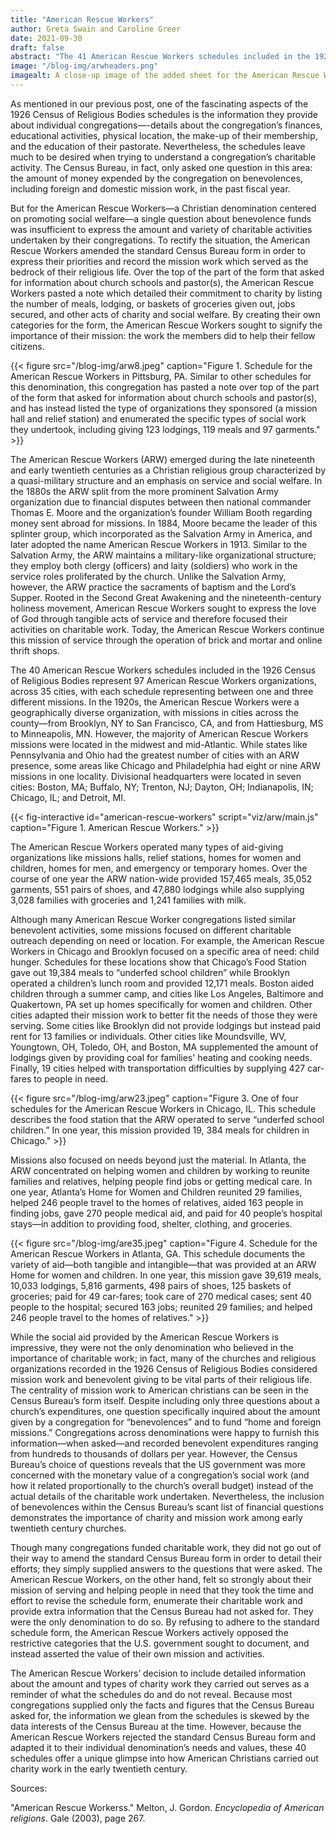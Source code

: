 ```yaml
---
title: "American Rescue Workers"
author: Greta Swain and Caroline Greer
date: 2021-09-30
draft: false
abstract: "The 41 American Rescue Workers schedules included in the 1926 U.S. Census of Religious Bodies all include an extra page detailing the organizations charity work at the specific mission. By analyzing the location and specific type of charity work done to explore how the missions met their constituents' needs, and how their work was so important that the included information not asked for on the schedule."
image: "/blog-img/arwheaders.png"
imagealt: A close-up image of the added sheet for the American Rescue Workers' organizations in Philadelphia, Pennsylvania. The social work list includes lodgings, meals, garments, carfares paid for, positions secured, families supplied with milk, and medical aid.
---
```


As mentioned in our previous post, one of the fascinating aspects of the 1926 Census of Religious Bodies schedules is the information they provide about individual congregations—-details about the congregation’s finances, educational activities, physical location, the make-up of their membership, and the education of their pastorate. Nevertheless, the schedules leave much to be desired when trying to understand a congregation’s charitable activity. The Census Bureau, in fact, only asked one question in this area: the amount of money expended by the congregation on benevolences, including foreign and domestic mission work, in the past fiscal year.   

But for the American Rescue Workers—a Christian denomination centered on promoting social welfare—a single question about benevolence funds was insufficient to express the amount and variety of charitable activities undertaken by their congregations. To rectify the situation, the American Rescue Workers amended the standard Census Bureau form in order to express their priorities and record the mission work which served as the bedrock of their religious life. Over the top of the part of the form that asked for information about church schools and pastor(s), the American Rescue Workers pasted a note which detailed their commitment to charity by listing the number of meals, lodging, or baskets of groceries given out, jobs secured, and other acts of charity and social welfare. By creating their own categories for the form, the American Rescue Workers sought to signify the importance of their mission: the work the members did to help their fellow citizens. 

{{< figure src="/blog-img/arw8.jpeg" caption="Figure 1. Schedule for the American Rescue Workers in Pittsburg, PA. Similar to other schedules for this denomination, this congregation has pasted a note over top of the part of the form that asked for information about church schools and pastor(s), and has instead listed the type of organizations they sponsored (a mission hall and relief station) and enumerated the specific types of social work they undertook, including giving 123 lodgings, 119 meals and 97 garments." >}}

The American Rescue Workers (ARW) emerged during the late nineteenth and early twentieth centuries as a Christian religious group characterized by a quasi-military structure and an emphasis on service and social welfare. In the 1880s the ARW split from the more prominent Salvation Army organization due to financial disputes between then national commander Thomas E. Moore and the organization’s founder William Booth regarding money sent abroad for missions. In 1884, Moore became the leader of this splinter group, which incorporated as the Salvation Army in America, and later adopted the name American Rescue Workers in 1913. Similar to the Salvation Army, the ARW maintains a military-like organizational structure; they employ both clergy (officers) and laity (soldiers) who work in the service roles proliferated by the church. Unlike the Salvation Army, however, the ARW practice the sacraments of baptism and the Lord’s Supper. Rooted in the Second Great Awakening and the nineteenth-century holiness movement, American Rescue Workers sought to express the love of God through tangible acts of service and therefore focused their activities on charitable work. Today, the American Rescue Workers continue this mission of service through the operation of brick and mortar and online thrift shops.

The 40 American Rescue Workers schedules included in the 1926 Census of Religious Bodies represent 97 American Rescue Workers organizations, across 35 cities, with each schedule representing between one and three different missions. In the 1920s, the American Rescue Workers were a geographically diverse organization, with missions in cities across the county—from Brooklyn, NY to San Francisco, CA, and from Hattiesburg, MS to Minneapolis, MN. However, the majority of American Rescue Workers missions were located in the midwest and mid-Atlantic. While states like Pennsylvania and Ohio had the greatest number of cities with an ARW presence, some areas like Chicago and Philadelphia had eight or nine ARW missions in one locality. Divisional headquarters were located in seven cities: Boston, MA; Buffalo, NY; Trenton, NJ; Dayton, OH; Indianapolis, IN; Chicago, IL; and Detroit, MI.

{{< fig-interactive id="american-rescue-workers" script="viz/arw/main.js" caption="Figure 1. American Rescue Workers." >}}

The American Rescue Workers operated many types of aid-giving organizations like missions halls, relief stations, homes for women and children, homes for men, and emergency or temporary homes. Over the course of one year the ARW nation-wide provided 157,465 meals, 35,052 garments, 551 pairs of shoes, and  47,880 lodgings while also supplying 3,028 families with groceries and 1,241 families with milk.

Although many American Rescue Worker congregations listed similar benevolent activities, some missions focused on different charitable outreach depending on need or location. For example, the American Rescue Workers in Chicago and Brooklyn focused on a specific area of need: child hunger. Schedules for these locations show that Chicago’s Food Station gave out 19,384 meals to “underfed school children” while Brooklyn operated a children’s lunch room and provided 12,171 meals. Boston aided children through a summer camp, and cities like Los Angeles, Baltimore and Quakertown, PA set up homes specifically for women and children. Other cities adapted their mission work to better fit the needs of those they were serving. Some cities like Brooklyn did not provide lodgings but instead paid rent for 13 families or individuals. Other cities like Moundsville, WV, Youngtown, OH, Toledo, OH, and Boston, MA supplemented the amount of lodgings given by providing coal for families' heating and cooking needs. Finally, 19 cities helped with transportation difficulties by supplying 427 car-fares to people in need. 

{{< figure src="/blog-img/arw23.jpeg" caption="Figure 3. One of four schedules for the American Rescue Workers in Chicago, IL. This schedule describes the food station that the ARW operated to serve “underfed school children.” In one year, this mission provided 19, 384 meals for children in Chicago." >}}

Missions also focused on needs beyond just the material. In Atlanta, the ARW concentrated on helping women and children by working to reunite families and relatives, helping people find jobs or getting medical care. In one year, Atlanta’s Home for Women and Children reunited 29 families, helped 246 people travel to the homes of relatives, aided 163 people in finding jobs, gave 270 people medical aid, and paid for 40 people’s hospital stays—in addition to providing food, shelter, clothing, and groceries.

{{< figure src="/blog-img/are35.jpeg" caption="Figure 4. Schedule for the American Rescue Workers in Atlanta, GA. This schedule documents the variety of aid—both tangible and intangible—that was provided at an ARW Home for women and children. In one year, this mission gave 39,619 meals, 10,033 lodgings, 5,816 garments, 498 pairs of shoes, 125 baskets of groceries; paid for 49 car-fares; took care of 270 medical cases; sent 40 people to the hospital; secured 163 jobs; reunited 29 families; and helped 246 people travel to the homes of relatives." >}}

While the social aid provided by the American Rescue Workers is impressive, they were not the only denomination who believed in the importance of charitable work; in fact, many of the churches and religious organizations recorded in the 1926 Census of Religious Bodies considered mission work and benevolent giving to be vital parts of their religious life. The centrality of mission work to American christians can be seen in the Census Bureau’s form itself. Despite including only three questions about a church’s expenditures, one question specifically inquired about the amount given by a congregation for “benevolences” and to fund “home and foreign missions.” Congregations across denominations were happy to furnish this information—when asked—and recorded benevolent expenditures ranging from hundreds to thousands of dollars per year. However, the Census Bureau’s choice of questions reveals that the US government was more concerned with the monetary value of a congregation’s social work (and how it related proportionally to the church’s overall budget) instead of the actual details of the charitable work undertaken. Nevertheless, the inclusion of benevolences within the Census Bureau’s scant list of financial questions demonstrates the importance of charity and mission work among early twentieth century churches.   

Though many congregations funded charitable work, they did not go out of their way to amend the standard Census Bureau form in order to detail their efforts; they simply supplied answers to the questions that were asked. The American Rescue Workers, on the other hand, felt so strongly about their mission of serving and helping people in need that they took the time and effort to revise the schedule form, enumerate their charitable work and provide extra information that the Census Bureau had not asked for. They were the only denomination to do so. By refusing to adhere to the standard schedule form, the American Rescue Workers actively opposed the restrictive categories that the U.S. government sought to document, and instead asserted the value of their own mission and activities.

The American Rescue Workers’ decision to include detailed information about the amount and types of charity work they carried out serves as a reminder of what the schedules do and do not reveal. Because most congregations supplied only the facts and figures that the Census Bureau asked for, the information we glean from the schedules is skewed by the data interests of the Census Bureau at the time. However, because the American Rescue Workers rejected the standard Census Bureau form and adapted it to their individual denomination’s needs and values, these 40 schedules offer a unique glimpse into how American Christians carried out charity work in the early twentieth century.

Sources:

"American Rescue Workerss." Melton, J. Gordon. *Encyclopedia of American religions*. Gale (2003), page 267.

